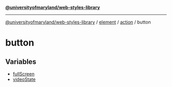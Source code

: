 [**@universityofmaryland/web-styles-library**](../../../../../README.md)

***

[@universityofmaryland/web-styles-library](../../../../../README.md) / [element](../../../../README.md) / [action](../../README.md) / button

# button

## Variables

- [fullScreen](variables/fullScreen.md)
- [videoState](variables/videoState.md)
